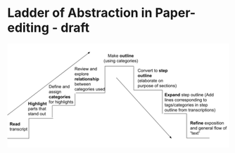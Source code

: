 # Ladder of Abstraction in Paper-editing - draft

![Ladder of abstraction in paper-editing](../assets/Ladder_of_abstraction.png)

<!-- Expand/explain -->
